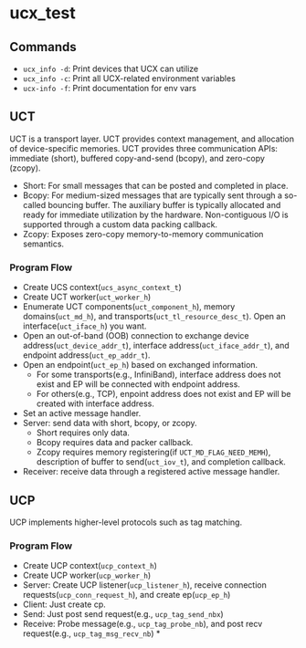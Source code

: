 # ucx_test

## Commands

* `ucx_info -d`: Print devices that UCX can utilize
* `ucx_info -c`: Print all UCX-related environment variables
* `ucx-info -f`: Print documentation for env vars

## UCT

UCT is a transport layer. UCT provides context management, and allocation of device-specific memories. UCT provides three communication APIs: immediate (short), buffered copy-and-send (bcopy), and zero-copy (zcopy).

* Short: For small messages that can be posted and completed in place.
* Bcopy: For medium-sized messages that are typically sent through a so-called bouncing buffer. The auxiliary buffer is typically allocated and ready for immediate utilization by the hardware. Non-contiguous I/O is supported through a custom data packing callback.
* Zcopy: Exposes zero-copy memory-to-memory communication semantics.

### Program Flow

* Create UCS context(`ucs_async_context_t`)
* Create UCT worker(`uct_worker_h`)
* Enumerate UCT components(`uct_component_h`), memory domains(`uct_md_h`), and transports(`uct_tl_resource_desc_t`). Open an interface(`uct_iface_h`) you want.
* Open an out-of-band (OOB) connection to exchange device address(`uct_device_addr_t`), interface address(`uct_iface_addr_t`), and endpoint address(`uct_ep_addr_t`).
* Open an endpoint(`uct_ep_h`) based on exchanged information.
  * For some transports(e.g., InfiniBand), interface address does not exist and EP will be connected with endpoint address.
  * For others(e.g., TCP), enpoint address does not exist and EP will be created with interface address.
* Set an active message handler.
* Server: send data with short, bcopy, or zcopy.
  * Short requires only data.
  * Bcopy requires data and packer callback.
  * Zcopy requires memory registering(if `UCT_MD_FLAG_NEED_MEMH`), description of buffer to send(`uct_iov_t`), and completion callback.
* Receiver: receive data through a registered active message handler.

## UCP

UCP implements higher-level protocols such as tag matching.

### Program Flow

* Create UCP context(`ucp_context_h`)
* Create UCP worker(`ucp_worker_h`)
* Server: Create UCP listener(`ucp_listener_h`), receive connection requests(`ucp_conn_request_h`), and create ep(`ucp_ep_h`)
* Client: Just create cp.
* Send: Just post send request(e.g., `ucp_tag_send_nbx`)
* Receive: Probe message(e.g., `ucp_tag_probe_nb`), and post recv request(e.g., `ucp_tag_msg_recv_nb`)
  * 
